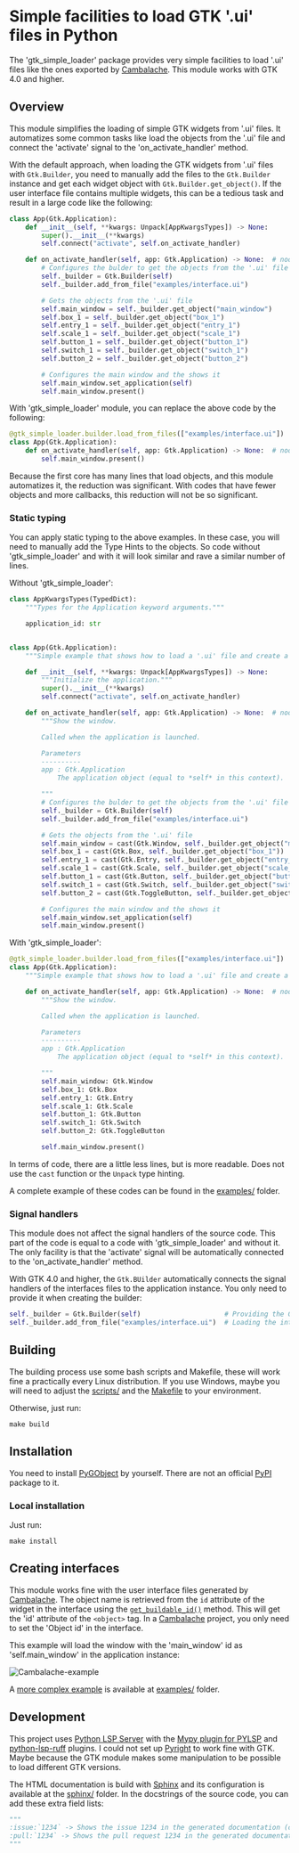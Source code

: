 # Simple facilities to load GTK '.ui' files in Python


The 'gtk_simple_loader' package provides very simple facilities to load '.ui' files like the ones exported by
[Cambalache][cambalache]. This module works with GTK 4.0 and higher.


## Overview

This module simplifies the loading of simple GTK widgets from '.ui' files. It automatizes some common tasks like load the objects from the
'.ui' file and connect the 'activate' signal to the 'on_activate_handler' method.

With the default approach, when loading the GTK widgets from '.ui' files with `Gtk.Builder`, you need to manually add the files to the
`Gtk.Builder` instance and get each widget object with `Gtk.Builder.get_object()`. If the user interface file contains multiple widgets,
this can be a tedious task and result in a large code like the following:

```python
class App(Gtk.Application):
    def __init__(self, **kwargs: Unpack[AppKwargsTypes]) -> None:
        super().__init__(**kwargs)
        self.connect("activate", self.on_activate_handler)

    def on_activate_handler(self, app: Gtk.Application) -> None:  # noqa: ARG002
        # Configures the bulder to get the objects from the '.ui' file
        self._builder = Gtk.Builder(self)
        self._builder.add_from_file("examples/interface.ui")

        # Gets the objects from the '.ui' file
        self.main_window = self._builder.get_object("main_window")
        self.box_1 = self._builder.get_object("box_1")
        self.entry_1 = self._builder.get_object("entry_1")
        self.scale_1 = self._builder.get_object("scale_1")
        self.button_1 = self._builder.get_object("button_1")
        self.switch_1 = self._builder.get_object("switch_1")
        self.button_2 = self._builder.get_object("button_2")

        # Configures the main window and the shows it
        self.main_window.set_application(self)
        self.main_window.present()
```

With 'gtk_simple_loader' module, you can replace the above code by the following:

```python
@gtk_simple_loader.builder.load_from_files(["examples/interface.ui"])
class App(Gtk.Application):
    def on_activate_handler(self, app: Gtk.Application) -> None:  # noqa: ARG002
        self.main_window.present()
```

Because the first core has many lines that load objects, and this module automatizes it, the reduction was significant. With codes that
have fewer objects and more callbacks, this reduction will not be so significant.


### Static typing

You can apply static typing to the above examples. In these case, you will need to manually add the Type Hints to the objects.
So code without 'gtk_simple_loader' and with it will look similar and rave a similar number of lines.

Without 'gtk_simple_loader':

```python
class AppKwargsTypes(TypedDict):
    """Types for the Application keyword arguments."""

    application_id: str


class App(Gtk.Application):
    """Simple example that shows how to load a '.ui' file and create a window."""

    def __init__(self, **kwargs: Unpack[AppKwargsTypes]) -> None:
        """Initialize the application."""
        super().__init__(**kwargs)
        self.connect("activate", self.on_activate_handler)

    def on_activate_handler(self, app: Gtk.Application) -> None:  # noqa: ARG002
        """Show the window.

        Called when the application is launched.

        Parameters
        ----------
        app : Gtk.Application
            The application object (equal to *self* in this context).

        """
        # Configures the bulder to get the objects from the '.ui' file
        self._builder = Gtk.Builder(self)
        self._builder.add_from_file("examples/interface.ui")

        # Gets the objects from the '.ui' file
        self.main_window = cast(Gtk.Window, self._builder.get_object("main_window"))
        self.box_1 = cast(Gtk.Box, self._builder.get_object("box_1"))
        self.entry_1 = cast(Gtk.Entry, self._builder.get_object("entry_1"))
        self.scale_1 = cast(Gtk.Scale, self._builder.get_object("scale_1"))
        self.button_1 = cast(Gtk.Button, self._builder.get_object("button_1"))
        self.switch_1 = cast(Gtk.Switch, self._builder.get_object("switch_1"))
        self.button_2 = cast(Gtk.ToggleButton, self._builder.get_object("button_2"))

        # Configures the main window and the shows it
        self.main_window.set_application(self)
        self.main_window.present()
```

With 'gtk_simple_loader':

```python
@gtk_simple_loader.builder.load_from_files(["examples/interface.ui"])
class App(Gtk.Application):
    """Simple example that shows how to load a '.ui' file and create a window."""

    def on_activate_handler(self, app: Gtk.Application) -> None:  # noqa: ARG002
        """Show the window.

        Called when the application is launched.

        Parameters
        ----------
        app : Gtk.Application
            The application object (equal to *self* in this context).

        """
        self.main_window: Gtk.Window
        self.box_1: Gtk.Box
        self.entry_1: Gtk.Entry
        self.scale_1: Gtk.Scale
        self.button_1: Gtk.Button
        self.switch_1: Gtk.Switch
        self.button_2: Gtk.ToggleButton

        self.main_window.present()
```

In terms of code, there are a little less lines, but is more readable. Does not use the `cast` function or the `Unpack` type hinting.

A complete example of these codes can be found in the [examples/](examples/) folder.


### Signal handlers

This module does not affect the signal handlers of the source code. This part of the code is equal to a code with 'gtk_simple_loader' and
without it. The only facility is that the 'activate' signal will be automatically connected to the 'on_activate_handler' method.

With GTK 4.0 and higher, the `Gtk.BUilder` automatically connects the signal handlers of the interfaces files to the application instance.
You only need to provide it when creating the builder:

```python
self._builder = Gtk.Builder(self)                     # Providing the Gtk.Application instance to the builder
self._builder.add_from_file("examples/interface.ui")  # Loading the interface (signals are connected automatically)
```


## Building

The building process use some bash scripts and Makefile, these will work fine a practically every Linux distribution. If you use Windows,
maybe you will need to adjust the [scripts/](scripts/) and the [Makefile](Makefile) to your environment.

Otherwise, just run:

```shell
make build
```


## Installation

You need to install [PyGObject][pygobject] by yourself. There are not an official [PyPI][pypi]
package to it.


### Local installation

Just run:

```shell
make install
```


## Creating interfaces

This module works fine with the user interface files generated by [Cambalache][cambalache]. The object name is
retrieved from the `id` attribute of the widget in the interface using the
[`get_buildable_id()`](https://docs.gtk.org/gtk4/method.Buildable.get_buildable_id.html) method. This will get the 'id' attribute of the
`<object>` tag. In a [Cambalache][Cambalache] project, you only need to set the 'Object id' in the interface.

This example will load the window with the 'main_window' id as 'self.main_window' in the application instance:

![Cambalache-example](img/example-cambalache.png)

A [more complex example](examples/simple_window.py) is available at [examples/](examples/) folder.


## Development

This project uses [Python LSP Server](https://github.com/python-lsp/python-lsp-server) with the
[Mypy plugin for PYLSP](https://github.com/python-lsp/pylsp-mypy) and [python-lsp-ruff](https://github.com/python-lsp/python-lsp-ruff)
plugins. I could not set up [Pyright](https://github.com/microsoft/pyright) to work fine with GTK. Maybe because the
GTK module makes some manipulation to be possible to load different GTK versions.

The HTML documentation is build with [Sphinx](https://www.sphinx-doc.org/en/master/) and its configuration is available at the
[sphinx/](sphinx/) folder. In the docstrings of the source code, you can add these extra field lists:

```python
"""
:issue:`1234` -> Shows the issue 1234 in the generated documentation (creates a hyperlink).
:pull:`1234` -> Shows the pull request 1234 in the generated documentation (creates a hyperlink).
"""
```


<!-- References -->
[cambalache]: https://gitlab.gnome.org/jpu/cambalache 'Cambalache'
[pygobject]: https://pygobject.gnome.org/index.html 'PyGObject'
[pypi]: https://pypi.org/ 'PyPI'

